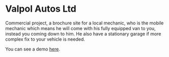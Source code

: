 # Valpol Autos Ltd

Commercial project, a brochure site for a local mechanic, who is the mobile mechanic which means he will come with his fully equipped van to you, instead you coming down to him. He also have a stationary garage if more complex fix to your vehicle is needed.

You can see a demo [here](https://valpol-autos.netlify.app).

